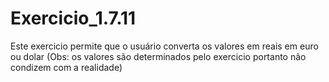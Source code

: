 # Exercicio_1.7.11

Este exercicio permite que o usuário converta os valores em reais em euro ou dolar (Obs: os valores são determinados pelo exercicio portanto não condizem com a realidade)